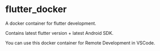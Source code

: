 # flutter_docker
 A docker container for flutter development.

 Contains latest flutter version + latest Android SDK.
 
 You can use this docker container for Remote Development in VSCode.